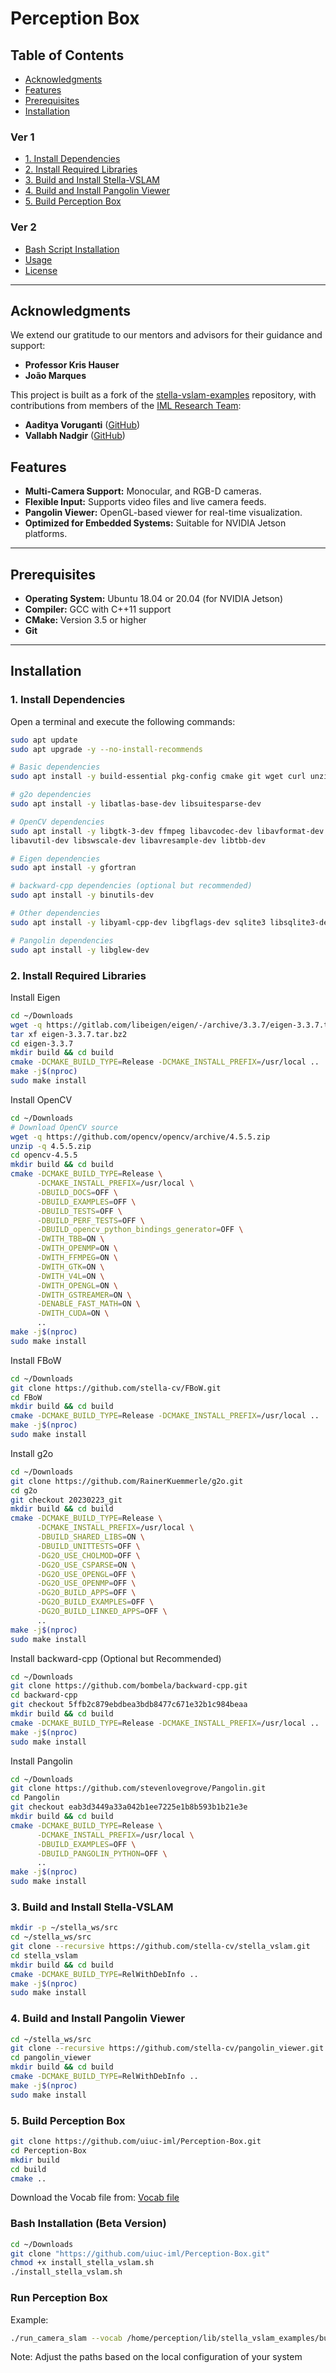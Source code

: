 # Perception Box

## Table of Contents

- [Acknowledgments](#acknowledgments)
- [Features](#features)
- [Prerequisites](#prerequisites)
- [Installation](#installation)
### Ver 1
  - [1. Install Dependencies](#1-install-dependencies)
  - [2. Install Required Libraries](#2-install-required-libraries)
  - [3. Build and Install Stella-VSLAM](#3-build-and-install-stella-vslam)
  - [4. Build and Install Pangolin Viewer](#4-build-and-install-pangolin-viewer)
  - [5. Build Perception Box](#5-Build-Perception-Box)
### Ver 2
  - [Bash Script Installation](#Bash-Installation)
- [Usage](#Run-Perception-Box)
- [License](#license)


---

## Acknowledgments

We extend our gratitude to our mentors and advisors for their guidance and support:

- **Professor Kris Hauser**  
- **João Marques**

This project is built as a fork of the [stella-vslam-examples](https://github.com/stella-cv/stella_vslam_examples) repository, with contributions from members of the [IML Research Team](https://iml.lab.illinois.edu/):

- **Aaditya Voruganti** ([GitHub](https://github.com/aadityavoru))
- **Vallabh Nadgir** ([GitHub](https://github.com/vallabhv1))

## Features

- **Multi-Camera Support:** Monocular, and RGB-D cameras.
- **Flexible Input:** Supports video files and live camera feeds.
- **Pangolin Viewer:** OpenGL-based viewer for real-time visualization.
- **Optimized for Embedded Systems:** Suitable for NVIDIA Jetson platforms.

---

## Prerequisites

- **Operating System:** Ubuntu 18.04 or 20.04 (for NVIDIA Jetson)
- **Compiler:** GCC with C++11 support
- **CMake:** Version 3.5 or higher
- **Git**

---

## Installation

### 1. Install Dependencies

Open a terminal and execute the following commands:

```bash
sudo apt update
sudo apt upgrade -y --no-install-recommends

# Basic dependencies
sudo apt install -y build-essential pkg-config cmake git wget curl unzip

# g2o dependencies
sudo apt install -y libatlas-base-dev libsuitesparse-dev

# OpenCV dependencies
sudo apt install -y libgtk-3-dev ffmpeg libavcodec-dev libavformat-dev \
libavutil-dev libswscale-dev libavresample-dev libtbb-dev

# Eigen dependencies
sudo apt install -y gfortran

# backward-cpp dependencies (optional but recommended)
sudo apt install -y binutils-dev

# Other dependencies
sudo apt install -y libyaml-cpp-dev libgflags-dev sqlite3 libsqlite3-dev

# Pangolin dependencies
sudo apt install -y libglew-dev
```

### 2. Install Required Libraries
Install Eigen

```bash
cd ~/Downloads
wget -q https://gitlab.com/libeigen/eigen/-/archive/3.3.7/eigen-3.3.7.tar.bz2
tar xf eigen-3.3.7.tar.bz2
cd eigen-3.3.7
mkdir build && cd build
cmake -DCMAKE_BUILD_TYPE=Release -DCMAKE_INSTALL_PREFIX=/usr/local ..
make -j$(nproc)
sudo make install
```
Install OpenCV
```bash
cd ~/Downloads
# Download OpenCV source
wget -q https://github.com/opencv/opencv/archive/4.5.5.zip
unzip -q 4.5.5.zip
cd opencv-4.5.5
mkdir build && cd build
cmake -DCMAKE_BUILD_TYPE=Release \
      -DCMAKE_INSTALL_PREFIX=/usr/local \
      -DBUILD_DOCS=OFF \
      -DBUILD_EXAMPLES=OFF \
      -DBUILD_TESTS=OFF \
      -DBUILD_PERF_TESTS=OFF \
      -DBUILD_opencv_python_bindings_generator=OFF \
      -DWITH_TBB=ON \
      -DWITH_OPENMP=ON \
      -DWITH_FFMPEG=ON \
      -DWITH_GTK=ON \
      -DWITH_V4L=ON \
      -DWITH_OPENGL=ON \
      -DWITH_GSTREAMER=ON \
      -DENABLE_FAST_MATH=ON \
      -DWITH_CUDA=ON \
      ..
make -j$(nproc)
sudo make install
```
Install FBoW
```bash
cd ~/Downloads
git clone https://github.com/stella-cv/FBoW.git
cd FBoW
mkdir build && cd build
cmake -DCMAKE_BUILD_TYPE=Release -DCMAKE_INSTALL_PREFIX=/usr/local ..
make -j$(nproc)
sudo make install
```

Install g2o
```bash
cd ~/Downloads
git clone https://github.com/RainerKuemmerle/g2o.git
cd g2o
git checkout 20230223_git
mkdir build && cd build
cmake -DCMAKE_BUILD_TYPE=Release \
      -DCMAKE_INSTALL_PREFIX=/usr/local \
      -DBUILD_SHARED_LIBS=ON \
      -DBUILD_UNITTESTS=OFF \
      -DG2O_USE_CHOLMOD=OFF \
      -DG2O_USE_CSPARSE=ON \
      -DG2O_USE_OPENGL=OFF \
      -DG2O_USE_OPENMP=OFF \
      -DG2O_BUILD_APPS=OFF \
      -DG2O_BUILD_EXAMPLES=OFF \
      -DG2O_BUILD_LINKED_APPS=OFF \
      ..
make -j$(nproc)
sudo make install
```
Install backward-cpp (Optional but Recommended)
```bash
cd ~/Downloads
git clone https://github.com/bombela/backward-cpp.git
cd backward-cpp
git checkout 5ffb2c879ebdbea3bdb8477c671e32b1c984beaa
mkdir build && cd build
cmake -DCMAKE_BUILD_TYPE=Release -DCMAKE_INSTALL_PREFIX=/usr/local ..
make -j$(nproc)
sudo make install
```
Install Pangolin
```bash
cd ~/Downloads
git clone https://github.com/stevenlovegrove/Pangolin.git
cd Pangolin
git checkout eab3d3449a33a042b1ee7225e1b8b593b1b21e3e
mkdir build && cd build
cmake -DCMAKE_BUILD_TYPE=Release \
      -DCMAKE_INSTALL_PREFIX=/usr/local \
      -DBUILD_EXAMPLES=OFF \
      -DBUILD_PANGOLIN_PYTHON=OFF \
      ..
make -j$(nproc)
sudo make install
```
### 3. Build and Install Stella-VSLAM
```bash
mkdir -p ~/stella_ws/src
cd ~/stella_ws/src
git clone --recursive https://github.com/stella-cv/stella_vslam.git
cd stella_vslam
mkdir build && cd build
cmake -DCMAKE_BUILD_TYPE=RelWithDebInfo ..
make -j$(nproc)
sudo make install
```
### 4. Build and Install Pangolin Viewer
```bash
cd ~/stella_ws/src
git clone --recursive https://github.com/stella-cv/pangolin_viewer.git
cd pangolin_viewer
mkdir build && cd build
cmake -DCMAKE_BUILD_TYPE=RelWithDebInfo ..
make -j$(nproc)
sudo make install
```

### 5. Build Perception Box

```bash
git clone https://github.com/uiuc-iml/Perception-Box.git
cd Perception-Box
mkdir build
cd build
cmake ..
```
Download the Vocab file from: [Vocab file](https://drive.google.com/file/d/158_S22qdE8fUNCVYpWLcF2e-X8t7DLLH/view?usp=sharing)

### Bash Installation (Beta Version)
```bash
cd ~/Downloads
git clone "https://github.com/uiuc-iml/Perception-Box.git"
chmod +x install_stella_vslam.sh
./install_stella_vslam.sh
```
### Run Perception Box
Example:
```bash
./run_camera_slam --vocab /home/perception/lib/stella_vslam_examples/build/orb_vocab.fbow --config /home/perception/lib/stella_vslam_examples/build/realsense.yaml --number 4 --viewer pangolin_viewer
```
Note: Adjust the paths based on the local configuration of your system





